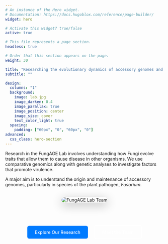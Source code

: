 ```yaml
---
# An instance of the Hero widget.
# Documentation: https://docs.hugoblox.com/reference/page-builder/
widget: hero

# Activate this widget? true/false
active: true

# This file represents a page section.
headless: true

# Order that this section appears on the page.
weight: 30

title: "Researching the evolutionary dynamics of accessory genomes and giant TEs in species of filamentous fungi"
subtitle: ""

design:
  columns: "1"
  background:
    image: lab.jpg
    image_darken: 0.4
    image_parallax: true
    image_position: center
    image_size: cover
    text_color_light: true
  spacing:
    padding: ["60px", "0", "60px", "0"]
advanced:
  css_class: hero-section
---
```


Research in the FungAGE Lab involves understanding how Fungi evolve traits that allow them to cause disease in other organisms. We use comparative genomics along with genetic analyses to investigate factors that promote virulence.

A major aim is to understand the origin and maintenance of accessory genomes, particularly in species of the plant pathogen, *Fusarium*.

<div style="margin-top: 2rem; text-align: center;">
  <img src="/lab-photo.jpg" alt="FungAGE Lab Team" style="max-width: 100%; height: auto; border-radius: 12px; box-shadow: 0 8px 32px rgba(0,0,0,0.3); margin-bottom: 2rem;" />
</div>

<div style="margin-top: 2rem; text-align: center;">
  <a href="/research/" style="display: inline-block; margin: 0.5rem; padding: 12px 24px; background-color: #007bff; color: white; text-decoration: none; border-radius: 6px; font-weight: 500; transition: background-color 0.3s ease;">Explore Our Research</a>
  <a href="/people/" style="display: inline-block; margin: 0.5rem; padding: 12px 24px; background-color: transparent; color: #fff; text-decoration: none; border-radius: 6px; border: 2px solid #fff; font-weight: 500; transition: all 0.3s ease;">Meet the Team</a>
</div>
